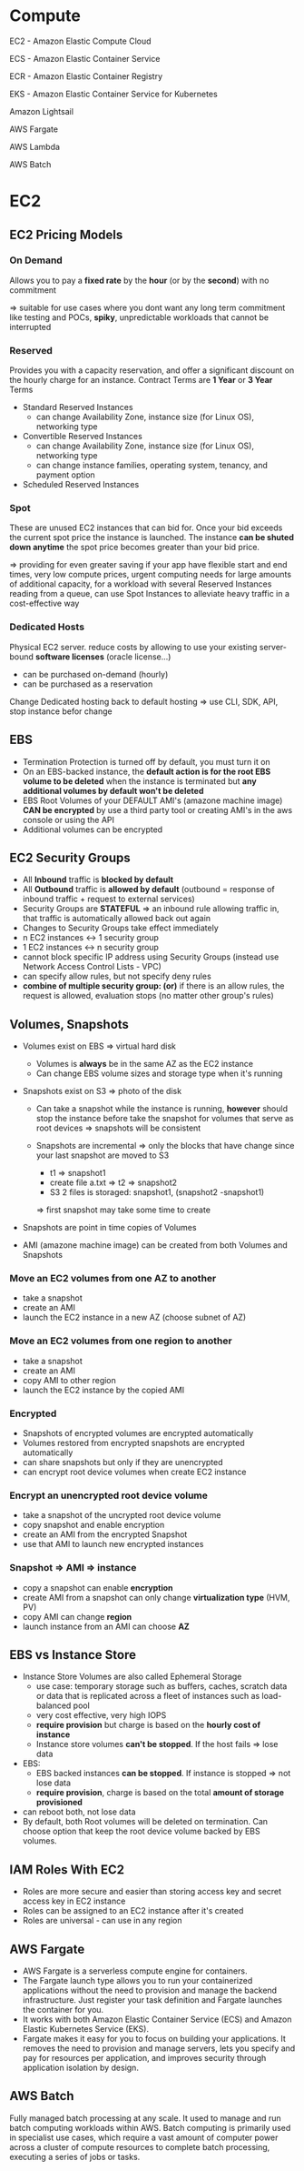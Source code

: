 #	Compute 

EC2 - Amazon Elastic Compute Cloud 

ECS - Amazon Elastic Container Service

ECR - Amazon Elastic Container Registry

EKS - Amazon Elastic Container Service for Kubernetes

Amazon Lightsail 

AWS Fargate

AWS Lambda

AWS Batch



# EC2

## EC2 Pricing Models

### On Demand

Allows you to pay a **fixed rate** by the **hour** (or by the **second**) with no commitment

⇒ suitable for use cases where you dont want any long term commitment like testing and POCs, **spiky**, unpredictable workloads that cannot be interrupted

### Reserved

Provides you with a capacity reservation, and offer a significant discount on the hourly charge for an instance. Contract Terms are **1 Year** or **3 Year** Terms

- Standard Reserved Instances
    - can change Availability Zone, instance size (for Linux OS), networking type
- Convertible Reserved Instances
    - can change Availability Zone, instance size (for Linux OS), networking type
    - can change instance families, operating system, tenancy, and payment option
- Scheduled Reserved Instances

### Spot

These are unused EC2 instances that can bid for. Once your bid exceeds the current spot price the instance is launched. The instance **can be shuted down anytime** the spot price becomes greater than your bid price.

⇒ providing for even greater saving if your app have flexible start and end times, very low compute prices, urgent computing needs for large amounts of additional capacity, for a workload with several Reserved Instances reading from a queue, can use Spot Instances to alleviate heavy traffic in a cost-effective way

### Dedicated Hosts

Physical EC2 server. reduce costs by allowing to use your existing server-bound **software licenses** (oracle license...) 

- can be purchased on-demand (hourly)
- can be purchased as a reservation

Change Dedicated hosting back to default hosting ⇒ use CLI, SDK, API, stop instance befor change

## EBS

- Termination Protection is turned off by default, you must turn it on
- On an EBS-backed instance, the **default action is for the root EBS volume to be deleted** when the instance is terminated but **any additional volumes by default won't be deleted**
- EBS Root Volumes of your DEFAULT AMI's (amazone machine image) **CAN be encrypted** by use a third party tool or creating AMI's in the aws console or using the API
- Additional volumes can be encrypted

## EC2  Security Groups

- All **Inbound** traffic is **blocked by default**
- All **Outbound** traffic is **allowed by default** (outbound = response of inbound traffic + request to external services)
- Security Groups are **STATEFUL** ⇒ an inbound rule allowing traffic in, that traffic is automatically allowed back out again
- Changes to Security Groups take effect immediately
- n EC2 instances ↔ 1 security group
- 1 EC2 instances ↔ n security group
- cannot block specific IP address using Security Groups (instead use Network Access Control Lists - VPC)
- can specify allow rules, but not specify deny rules
- **combine of multiple security group: (or)** if there is an allow rules, the request is allowed, evaluation stops (no matter other group's rules)

## Volumes, Snapshots

- Volumes exist on EBS ⇒ virtual hard disk
    - Volumes is **always** be in the same AZ as the EC2 instance
    - Can change EBS volume sizes and storage type when it's running
- Snapshots exist on S3 ⇒ photo of the disk
    - Can take a snapshot while the instance is running, **however** should stop the instance before take the snapshot for volumes that serve as root devices ⇒ snapshots will be consistent
    - Snapshots are incremental ⇒ only the blocks that have change since your last snapshot are moved to S3
        - t1 ⇒ snapshot1
        - create file a.txt ⇒ t2 ⇒ snapshot2
        - S3 2 files is storaged: snapshot1, (snapshot2 -snapshot1)

        ⇒ first snapshot may take some time to create

- Snapshots are point in time copies of Volumes
- AMI (amazone machine image) can be created from both Volumes and Snapshots

### **Move an EC2 volumes from one AZ to another**

- take a snapshot
- create an AMI
- launch the EC2 instance in a new AZ (choose subnet of AZ)

### **Move an EC2 volumes from one region to another**

- take a snapshot
- create an AMI
- copy AMI to other region
- launch the EC2 instance by the copied AMI

### Encrypted

- Snapshots of encrypted volumes are encrypted automatically
- Volumes restored from encrypted snapshots are encrypted automatically
- can share snapshots but only if they are unencrypted
- can encrypt root device volumes when create EC2 instance

### Encrypt an unencrypted root device volume

- take a snapshot of the uncrypted root device volume
- copy snapshot and enable encryption
- create an AMI from the encrypted Snapshot
- use that AMI to launch new encrypted instances

### Snapshot ⇒ AMI ⇒ instance

- copy a snapshot can enable **encryption**
- create AMI from a snapshot can only change **virtualization type** (HVM, PV)
- copy AMI can change **region**
- launch instance from an AMI can choose **AZ**

## EBS vs Instance Store

- Instance Store Volumes are also called Ephemeral Storage
    - use case: temporary storage such as buffers, caches, scratch data or data that is replicated across a fleet of instances such as load-balanced pool
    - very cost effective, very high IOPS
    - **require provision** but charge is based on the **hourly cost of instance**
    - Instance store volumes **can't be stopped**. If the host fails ⇒ lose data
- EBS:
    - EBS backed instances **can be stopped**. If instance is stopped ⇒ not lose data
    - **require provision**, charge is based on the total **amount of storage provisioned**
- can reboot both, not lose data
- By default, both Root volumes will be deleted on termination. Can choose option that keep the root device volume backed by EBS volumes.

## IAM Roles With EC2

- Roles are more secure and easier than storing access key and secret access key in EC2 instance
- Roles can be assigned to an EC2 instance after it's created
- Roles are universal - can use in any region

## AWS Fargate 
-	AWS Fargate is a serverless compute engine for containers.
-	The Fargate launch type allows you to run your containerized applications without the need to provision and manage the backend infrastructure. Just register your task definition and Fargate launches the container for you.
-	It works with both Amazon Elastic Container Service (ECS) and Amazon Elastic Kubernetes Service (EKS).
-	Fargate makes it easy for you to focus on building your applications. It removes the need to provision and manage servers, lets you specify and pay for resources per application, and improves security through application isolation by design.


## AWS Batch   

Fully managed batch processing at any scale. It used to manage and run batch computing workloads within AWS. Batch computing is primarily used in specialist use cases, which require a vast amount of computer power across a cluster of compute resources to complete batch processing, executing a series of jobs or tasks. 
